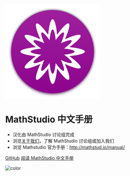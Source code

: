 <!-- _coverpage.md -->

![logo](_media/mathstudio_logo.png)

<!-- # docsify <small>3.5</small> -->

# MathStudio 中文手册

- 汉化由 MathStudio 讨论组完成
- 浏览[关于我们](/AboutUs/AboutUs)，了解 MathStudio 讨论组或加入我们
- 浏览 Mathstudio 官方手册：http://mathstud.io/manual/

[GitHub](https://github.com/Reagan1947/MathstudioWiki)
[阅读 MathStudio 中文手册](/TheBasics/Introduction)

<!-- 背景色 -->

![color](#ffffff)
